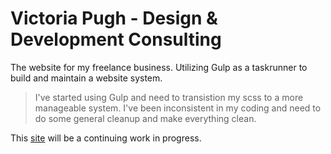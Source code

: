 # Victoria Pugh - Design &amp; Development Consulting

The website for my freelance business. Utilizing Gulp as a taskrunner to build and maintain a website system.

> I've started using Gulp and need to transistion my scss to a more manageable system. I've been inconsistent in my coding and need to do some general cleanup and make everything clean.

This [site](http://victoriapugh.net) will be a continuing work in progress.